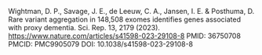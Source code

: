 Wightman, D. P., Savage, J. E., de Leeuw, C. A., Jansen, I. E. & Posthuma, D. Rare variant aggregation in 148,508 exomes identifies genes associated with proxy dementia. Sci. Rep. 13, 2179 (2023).
https://www.nature.com/articles/s41598-023-29108-8
PMID: 36750708 PMCID: PMC9905079 DOI: 10.1038/s41598-023-29108-8
